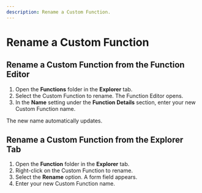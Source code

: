 ```yaml
---
description: Rename a Custom Function.
---
```


# Rename a Custom Function

## Rename a Custom Function from the Function Editor

1. Open the **Functions** folder in the **Explorer** tab.
2. Select the Custom Function to rename. The Function Editor opens.&#x20;
3. In the **Name** setting under the **Function Details** section, enter your new Custom Function name.

The new name automatically updates.

## Rename a Custom Function from the Explorer Tab

1. Open the **Function** folder in the **Explorer** tab.
2. Right-click on the Custom Function to rename.
3. Select the **Rename** option. A form field appears.
4. Enter your new Custom Function name.
